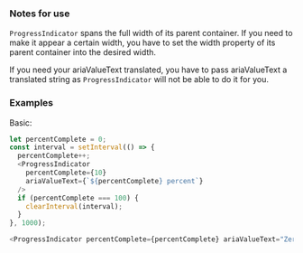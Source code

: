 ### Notes for use

`ProgressIndicator` spans the full width of its parent container. If you need to make it appear
a certain width, you have to set the width property of its parent container into the desired
width.

If you need your ariaValueText translated, you have to pass ariaValueText a translated string as `ProgressIndicator` will not be able to do it for you.

### Examples

Basic:

```js { "props": { "data-example": "basic" } }
let percentComplete = 0;
const interval = setInterval(() => {
  percentComplete++;
  <ProgressIndicator 
    percentComplete={10} 
    ariaValueText={`${percentComplete} percent`} 
  />
  if (percentComplete === 100) {
    clearInterval(interval);
  }
}, 1000);

<ProgressIndicator percentComplete={percentComplete} ariaValueText="Zero percent" />
```